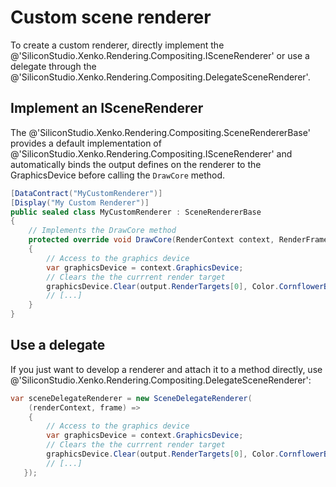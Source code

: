 # Custom scene renderer

To create a custom renderer, directly implement the @'SiliconStudio.Xenko.Rendering.Compositing.ISceneRenderer' or use a delegate through the @'SiliconStudio.Xenko.Rendering.Compositing.DelegateSceneRenderer'.

## Implement an ISceneRenderer

The @'SiliconStudio.Xenko.Rendering.Compositing.SceneRendererBase' provides a default implementation of @'SiliconStudio.Xenko.Rendering.Compositing.ISceneRenderer' and automatically binds the output defines on the renderer to the GraphicsDevice before calling the `DrawCore` method.

```cs
[DataContract("MyCustomRenderer")]
[Display("My Custom Renderer")]
public sealed class MyCustomRenderer : SceneRendererBase
{
    // Implements the DrawCore method
    protected override void DrawCore(RenderContext context, RenderFrame output)
    {
        // Access to the graphics device
        var graphicsDevice = context.GraphicsDevice;
        // Clears the the currrent render target
        graphicsDevice.Clear(output.RenderTargets[0], Color.CornflowerBlue);
        // [...] 
    }
}
```

## Use a delegate

If you just want to develop a renderer and attach it to a method directly, use @'SiliconStudio.Xenko.Rendering.Compositing.DelegateSceneRenderer':

```cs
var sceneDelegateRenderer = new SceneDelegateRenderer(
    (renderContext, frame) =>
    {
        // Access to the graphics device
        var graphicsDevice = context.GraphicsDevice;
        // Clears the the currrent render target
        graphicsDevice.Clear(output.RenderTargets[0], Color.CornflowerBlue);
        // [...] 
   });
```